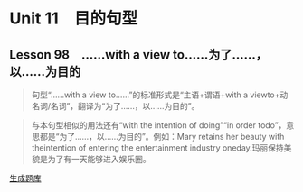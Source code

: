 ﻿ # Unit 11　目的句型
 ## Lesson 98　……with a view to……为了……，以……为目的
 
> 句型“……with a view to……”的标准形式是“主语+谓语+with a viewto+动名词/名词”，翻译为“为了……，以……为目的”。

> 与本句型相似的用法还有“with the intention of doing”“in order todo”，意思都是“为了……，以……为目的”。例如：Mary retains her beauty with theintention of entering the entertainment industry oneday.玛丽保持美貌是为了有一天能够进入娱乐圈。


 [生成题库](./sentence/f098.json)